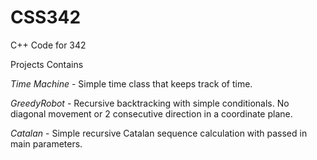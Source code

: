 # CSS342
C++ Code for 342

Projects Contains

*Time Machine* - Simple time class that keeps track of time.

*GreedyRobot* - Recursive backtracking with simple conditionals. No diagonal movement or 2 consecutive direction in a coordinate plane.

*Catalan* - Simple recursive Catalan sequence calculation with passed in main parameters.
